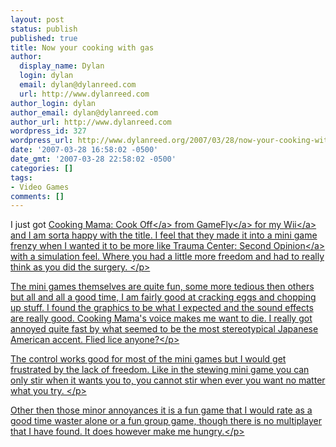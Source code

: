 ```yaml
---
layout: post
status: publish
published: true
title: Now your cooking with gas
author:
  display_name: Dylan
  login: dylan
  email: dylan@dylanreed.com
  url: http://www.dylanreed.com
author_login: dylan
author_email: dylan@dylanreed.com
author_url: http://www.dylanreed.com
wordpress_id: 327
wordpress_url: http://www.dylanreed.org/2007/03/28/now-your-cooking-with-gas/
date: '2007-03-28 16:58:02 -0500'
date_gmt: '2007-03-28 22:58:02 -0500'
categories: []
tags:
- Video Games
comments: []
---
```

<p>I just got <a href="http:&#47;&#47;www.amazon.com&#47;Majesco-Cooking-Mama-Cook-Off&#47;dp&#47;B000KUHR8S&#47;ref=pd_bbs_sr_2&#47;002-3393638-4322433?ie=UTF8&s=videogames&qid=1175122209&sr=1-2">Cooking Mama: Cook Off<&#47;a> from <a href="http:&#47;&#47;www.gamefly.com&#47;member&#47;">GameFly<&#47;a> for my <a href="http:&#47;&#47;www.amazon.com&#47;Nintendo-RVLSWCUSZ-Wii&#47;dp&#47;B0009VXBAQ&#47;ref=pd_bbs_sr_1&#47;002-3393638-4322433?ie=UTF8&s=videogames&qid=1175122147&sr=8-1">Wii<&#47;a> and I am sorta happy with the title. I feel that they made it into a mini game frenzy when I wanted it to be more like <a href="http:&#47;&#47;www.amazon.com&#47;Wii-TC700011-Trauma-Center-Opinion&#47;dp&#47;B000GPW2QO&#47;ref=pd_bbs_1&#47;002-3393638-4322433?ie=UTF8&s=videogames&qid=1175122307&sr=1-1">Trauma Center: Second Opinion<&#47;a> with a simulation feel. Where you had a little more freedom and had to really think as you did the surgery. <&#47;p></p>
<p>The mini games themselves are quite fun, some more tedious then others but all and all a good time, I am fairly good at cracking eggs and chopping up stuff. I found the graphics to be what I expected and the sound effects are really good. Cooking Mama's voice makes me want to die. I really got annoyed quite fast by what seemed to be the most stereotypical Japanese American accent. Flied lice anyone?<&#47;p></p>
<p>The control works good for most of the mini games but I would get frustrated by the lack of freedom. Like in the stewing mini game you can only stir when it wants you to, you cannot stir when ever you want no matter what you try. <&#47;p></p>
<p>Other then those minor annoyances it is a fun game that I would rate as a good time waster alone or a fun group game, though there is no multiplayer that I have found. It does however make me hungry.<&#47;p></p>
